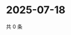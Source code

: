 # 2025-07-18

共 0 条

<!-- BEGIN ZHIHUVIDEO -->
<!-- 最后更新时间 Fri Jul 18 2025 11:58:38 GMT+0800 (China Standard Time) -->

<!-- END ZHIHUVIDEO -->
